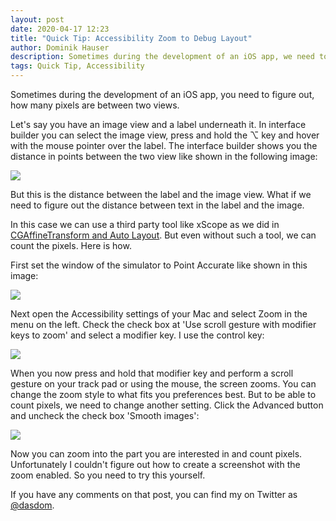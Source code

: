 ```yaml
---
layout: post
date: 2020-04-17 12:23
title: "Quick Tip: Accessibility Zoom to Debug Layout"
author: Dominik Hauser
description: Sometimes during the development of an iOS app, we need to figure out, how many pixels are between two views. macOS has accessibility featues build in that help with this task.
tags: Quick Tip, Accessibility
---
```


Sometimes during the development of an iOS app, you need to figure out, how many pixels are between two views.

Let's say you have an image view and a label underneath it.
In interface builder you can select the image view, press and hold the ⌥ key and hover with the mouse pointer over the label.
The interface builder shows you the distance in points between the two view like shown in the following image: 

![](../../../assets/2020-04-17/distance_in_interface_builder.png)

But this is the distance between the label and the image view.
What if we need to figure out the distance between text in the label and the image.

In this case we can use a third party tool like xScope as we did in [CGAffineTransform and Auto Layout](../cgaffinetransform-and-auto-layout/).
But even without such a tool, we can count the pixels.
Here is how.

First set the window of the simulator to Point Accurate like shown in this image:

![](../../../assets/2020-04-17/point_accurate_setting.png)

Next open the Accessibility settings of your Mac and select Zoom in the menu on the left.
Check the check box at 'Use scroll gesture with modifier keys to zoom' and select a modifier key.
I use the control key:

![](../../../assets/2020-04-17/accessibility_zoom_setting.png)

When you now press and hold that modifier key and perform a scroll gesture on your track pad or using the mouse, the screen zooms.
You can change the zoom style to what fits you preferences best.
But to be able to count pixels, we need to change another setting.
Click the Advanced button and uncheck the check box 'Smooth images':

![](../../../assets/2020-04-17/smooth_image_setting.png)

Now you can zoom into the part you are interested in and count pixels.
Unfortunately I couldn't figure out how to create a screenshot with the zoom enabled.
So you need to try this yourself.

If you have any comments on that post, you can find my on Twitter as [@dasdom](https://twitter.com/dasdom).

